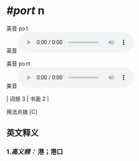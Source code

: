# ***\#port*** n
英音 pɔːt  
英音
<audio src="./media/port-B.aac" controls="controls"></audio>

美音 pɔːrt  
美音
<audio src="./media/port.aac" controls="controls"></audio>



| 词频 3 | 书面 2 |  

用法点拨  [C]

英文释义
---
### 1.*高义频：* **港；港口**  


